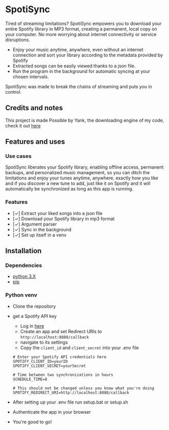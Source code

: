 # SpotiSync

Tired of streaming limitations? SpotiSync empowers you to download your entire Spotify library in MP3 format, creating a permanent, local copy on your computer. No more worrying about internet connectivity or service disruptions.

- Enjoy your music anytime, anywhere, even without an internet connection and sort your library according to the metadata provided by Spotify
- Extracted songs can be easily viewed thanks to a json file.
- Run the program in the background for automatic syncing at your chosen intervals.

SpotiSync was made to break the chains of streaming and puts you in control.

## Credits and notes

This project is made Possible by Yank, the downloading engine of my code, check it out [here](https://github.com/G3VV/Yank)

## Features and uses

### Use cases

SpotiSync liberates your Spotify library, enabling offline access, permanent backups, and personalized music management, so you can ditch the limitations and enjoy your tunes anytime, anywhere, exactly how you like and if you discover a new tune to add, just like it on Spotify and it will automatically be synchronized as long as this app is running.

### Features

- [✓] Extract your liked songs into a json file
- [✓] Download your Spotify library in mp3 format
- [✓] Argument parser
- [✓] Sync in the background
- [✓] Set up itself in a venv

## Installation

### Dependencies

- [python 3.X](https://www.python.org/downloads/)
- [pip](https://pypi.org/project/pip/)

### Python venv

- Clone the repository
- get a Spotify API key

  - Log in [here](https://developer.spotify.com/dashboard/)
  - Create an app and set Redirect URIs to `http://localhost:8888/callback`
  - navigate to its settings
  - Copy the `client_id` and `client_secret` into your .env file

  ```env
  # Enter your Spotify API credentials here
  SPOTIFY_CLIENT_ID=yourID
  SPOTIFY_CLIENT_SECRET=yourSecret

  # Time between two synchronizations in hours
  SCHEDULE_TIME=8

  # This should not be changed unless you know what you're doing
  SPOTIFY_REDIRECT_URI=http://localhost:8888/callback
  ```

- After setting up your .env file run setup.bat or setup.sh
- Authenticate the app in your browser
- You're good to go!
